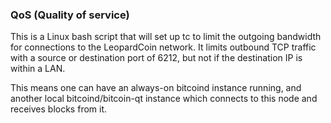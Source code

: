 ### QoS (Quality of service) ###

This is a Linux bash script that will set up tc to limit the outgoing bandwidth for connections to the LeopardCoin network. It limits outbound TCP traffic with a source or destination port of 6212, but not if the destination IP is within a LAN.

This means one can have an always-on bitcoind instance running, and another local bitcoind/bitcoin-qt instance which connects to this node and receives blocks from it.
